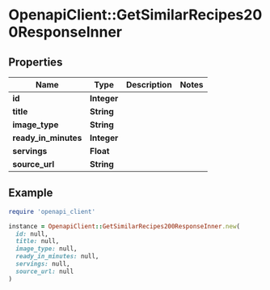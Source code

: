 # OpenapiClient::GetSimilarRecipes200ResponseInner

## Properties

| Name | Type | Description | Notes |
| ---- | ---- | ----------- | ----- |
| **id** | **Integer** |  |  |
| **title** | **String** |  |  |
| **image_type** | **String** |  |  |
| **ready_in_minutes** | **Integer** |  |  |
| **servings** | **Float** |  |  |
| **source_url** | **String** |  |  |

## Example

```ruby
require 'openapi_client'

instance = OpenapiClient::GetSimilarRecipes200ResponseInner.new(
  id: null,
  title: null,
  image_type: null,
  ready_in_minutes: null,
  servings: null,
  source_url: null
)
```

